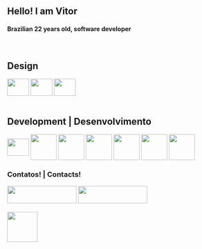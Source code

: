 
## Hello! I am Vitor
#### Brazilian 22 years old, software developer

<div style="display: inline_block"><br>
  <h2>Design</h2>
  <img align="center" height="40" width="50" src="https://cdn.jsdelivr.net/gh/devicons/devicon/icons/photoshop/photoshop-plain.svg">
  <img align="center" height="40" width="50" src="https://cdn.jsdelivr.net/gh/devicons/devicon/icons/illustrator/illustrator-plain.svg">
  <img align="center" height="40" width="50" src="https://cdn.jsdelivr.net/gh/devicons/devicon/icons/figma/figma-original.svg">
  
 
 </br>
</div>
<div style="display: inline_block"><br>
  <h2>Development | Desenvolvimento </h2>
 <img align="center" height="40" width="50" src="https://cdn.jsdelivr.net/gh/devicons/devicon/icons/kotlin/kotlin-original.svg"/>
  <img align="center" height="60" width="60" src="https://cdn.jsdelivr.net/gh/devicons/devicon/icons/java/java-original.svg" />
  <img align="center" height="60" width="60" src="https://cdn.jsdelivr.net/gh/devicons/devicon/icons/postgresql/postgresql-plain-wordmark.svg" />
  <img align="center" height="60" width="60" src="https://cdn.jsdelivr.net/gh/devicons/devicon/icons/angularjs/angularjs-original.svg" />
  <img align="center" height="60" width="60" src="https://cdn.jsdelivr.net/gh/devicons/devicon/icons/androidstudio/androidstudio-original.svg" />
  <img align="center" height="60" width="60" src="https://cdn.jsdelivr.net/gh/devicons/devicon/icons/spring/spring-original.svg" />
  <img align="center" height="60" width="60" src="https://cdn.jsdelivr.net/gh/devicons/devicon/icons/gitlab/gitlab-original.svg" />
  </div>
 
  <div>
  <h3>  Contatos! | Contacts!</h3>
   <a  href="https://www.linkedin.com/in/vitor-de-andrade-moreira-0a68441a7/" target="_blank"><img src="https://img.shields.io/badge/-LinkedIn-%230077B5?style=for-the-badge&logo=linkedin&logoColor=white" target="_blank" width="160" height="40"></a> 
<a href="https://www.behance.net/vitoram" target="_blank"><img src="https://aleen42.github.io/badges/src/behance.svg" width="160" height="40"></a> 

  </div>
      </br>
 <div style="float-left">
    
 
</div>

  <img height="70" src="https://media3.giphy.com/media/eK12uCsrAh4wmTXejp/giphy.gif?cid=ecf05e47yopswrtfv6dkloohin8mv8i9hxknf6nqx7uc7as8&rid=giphy.gif&ct=g">
